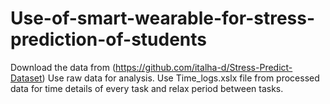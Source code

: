 # Use-of-smart-wearable-for-stress-prediction-of-students
Download the data from (https://github.com/italha-d/Stress-Predict-Dataset)
Use raw data for analysis.
Use Time_logs.xslx file from processed data for time details of every task and relax period between tasks.
